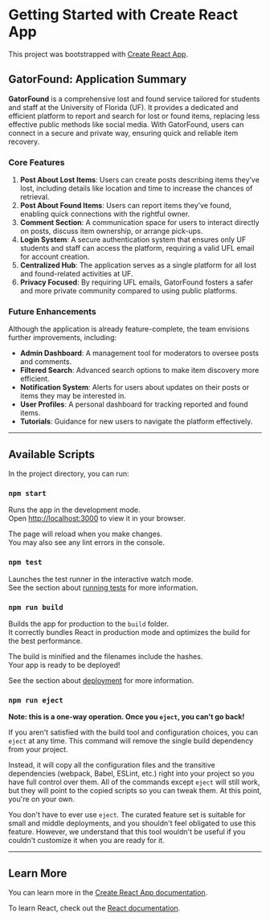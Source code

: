 # Getting Started with Create React App

This project was bootstrapped with [Create React App](https://github.com/facebook/create-react-app).

## GatorFound: Application Summary

**GatorFound** is a comprehensive lost and found service tailored for students and staff at the University of Florida (UF). It provides a dedicated and efficient platform to report and search for lost or found items, replacing less effective public methods like social media. With GatorFound, users can connect in a secure and private way, ensuring quick and reliable item recovery.

### Core Features

1. **Post About Lost Items**: Users can create posts describing items they’ve lost, including details like location and time to increase the chances of retrieval.
2. **Post About Found Items**: Users can report items they’ve found, enabling quick connections with the rightful owner.
3. **Comment Section**: A communication space for users to interact directly on posts, discuss item ownership, or arrange pick-ups.
4. **Login System**: A secure authentication system that ensures only UF students and staff can access the platform, requiring a valid UFL email for account creation.
5. **Centralized Hub**: The application serves as a single platform for all lost and found-related activities at UF.
6. **Privacy Focused**: By requiring UFL emails, GatorFound fosters a safer and more private community compared to using public platforms.

### Future Enhancements

Although the application is already feature-complete, the team envisions further improvements, including:
- **Admin Dashboard**: A management tool for moderators to oversee posts and comments.
- **Filtered Search**: Advanced search options to make item discovery more efficient.
- **Notification System**: Alerts for users about updates on their posts or items they may be interested in.
- **User Profiles**: A personal dashboard for tracking reported and found items.
- **Tutorials**: Guidance for new users to navigate the platform effectively.

---

## Available Scripts

In the project directory, you can run:

### `npm start`

Runs the app in the development mode.  
Open [http://localhost:3000](http://localhost:3000) to view it in your browser.

The page will reload when you make changes.  
You may also see any lint errors in the console.

### `npm test`

Launches the test runner in the interactive watch mode.  
See the section about [running tests](https://facebook.github.io/create-react-app/docs/running-tests) for more information.

### `npm run build`

Builds the app for production to the `build` folder.  
It correctly bundles React in production mode and optimizes the build for the best performance.

The build is minified and the filenames include the hashes.  
Your app is ready to be deployed!

See the section about [deployment](https://facebook.github.io/create-react-app/docs/deployment) for more information.

### `npm run eject`

**Note: this is a one-way operation. Once you `eject`, you can't go back!**

If you aren't satisfied with the build tool and configuration choices, you can `eject` at any time. This command will remove the single build dependency from your project.

Instead, it will copy all the configuration files and the transitive dependencies (webpack, Babel, ESLint, etc.) right into your project so you have full control over them. All of the commands except `eject` will still work, but they will point to the copied scripts so you can tweak them. At this point, you're on your own.

You don't have to ever use `eject`. The curated feature set is suitable for small and middle deployments, and you shouldn't feel obligated to use this feature. However, we understand that this tool wouldn't be useful if you couldn't customize it when you are ready for it.

---

## Learn More

You can learn more in the [Create React App documentation](https://facebook.github.io/create-react-app/docs/getting-started).

To learn React, check out the [React documentation](https://reactjs.org/).
